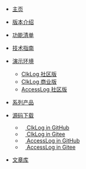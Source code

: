 <!-- _navbar.md -->

* [主页](/#/)
* [版本介绍](/version.md?r=0817)
* [功能清单](/funclist.md)
* [技术指南](/integration/introduce.md)
* [演示环境](https://demo.clklog.com)
  * [ClkLog 社区版](https://demo.clklog.com)
  * [ClkLog 商业版](https://pro.clklog.com)
  * [AccessLog 社区版](https://demo.access.clklog.com/)
* [系列产品](/accesslog/introduce.md)
* [源码下载](#)
  * <a href="https://github.com/clklog/clklog"  target="_clkloggithub"><img src="/assets/imgs/export.png" height="10"/> ClkLog in GitHub</a>
  * <a href="https://gitee.com/clklog/clklog"  target="_clkloggitee"><img src="/assets/imgs/export.png" height="10"/> ClkLog in Gitee</a>
  * <a href="https://github.com/clklog/accesslog"  target="_clkloggithub"><img src="/assets/imgs/export.png" height="10"/> AccessLog in GitHub</a>
  * <a href="https://gitee.com/clklog/accesslog"  target="_clkloggitee"><img src="/assets/imgs/export.png" height="10"/> AccessLog in Gitee</a>
  
* <a href="https://docs.clklog.com"  target="_clklogdocs">文章库</a>
